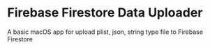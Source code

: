 # Firebase Firestore Data Uploader

A basic macOS app for upload plist, json, string type file to Firebase Firestore
